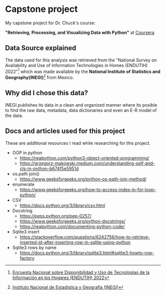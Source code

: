 # Capstone project
My capstone project for Dr. Chuck's course:

**"Retrieving, Processing, and Visualizing Data with Python"** at [Coursera](https://www.coursera.org/learn/python-data-visualization/home/info)

## Data Source explained
The data used for this analysis was retrieved from the "National Survey on Availability and Use of Information Technologies in Homes (ENDUTIH) 2022"[^1] which was made available by the **National Institute of Statistics and Geography(INEGI)**[^2] from Mexico. 

## Why did I chose this data?
INEGI publishes its data in a clean and organized manner where its posible to find the raw data, metadata, data dictionaries and even an E-R model of the data. 





## Docs and articles used for this project
These are additional resources I read while researching for this project. 
- OOP in python
    - https://realpython.com/python3-object-oriented-programming/
    - https://grzegorz-makowski.medium.com/understanding-self-and-cls-in-python-b674f5e5951d
- os.path join()
    - https://www.geeksforgeeks.org/python-os-path-join-method/
- enumerate
    - https://www.geeksforgeeks.org/how-to-access-index-in-for-loop-python/
- CSV
    - https://docs.python.org/3/library/csv.html
- Docstring 
    - https://peps.python.org/pep-0257/
    - https://www.geeksforgeeks.org/python-docstrings/
    - https://realpython.com/documenting-python-code/
- Sqlite3 insert
    - https://stackoverflow.com/questions/6242756/how-to-retrieve-inserted-id-after-inserting-row-in-sqlite-using-python
- Sqlite3 rows by name
    - https://docs.python.org/3/library/sqlite3.html#sqlite3-howto-row-factory

[^1]: [Encuesta Nacional sobre Disponibilidad y Uso de Tecnologías de la Información en los Hogares (ENDUTIH) 2022](https://www.inegi.org.mx/programas/dutih/2022/)

[^2]: [Instituto Nacional de Estadística y Geografía (INEGI)](https://www.inegi.org.mx/default.html) 



